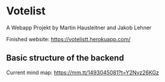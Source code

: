 # Votelist
A Webapp Projekt by Martin Hausleitner and Jakob Lehner

Finished website: https://votelistt.herokuapp.com/


## Basic structure of the backend
Current mind map: https://mm.tt/1493045081?t=Y2Nvz26KGz

